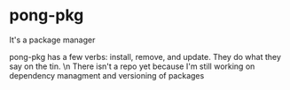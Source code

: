 # pong-pkg
It's a package manager

pong-pkg has a few verbs: install, remove, and update. They do what they say on the tin. \n
There isn't a repo yet because I'm still working on dependency managment and versioning of packages
